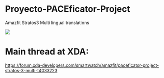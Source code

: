 # Proyecto-PACEficator-Project
Amazfit Stratos3 Multi lingual translations

<a title="Crowdin" target="_blank" href="https://crowdin.com/project/proyecto-paceficator-project-s"><img src="https://badges.crowdin.net/proyecto-paceficator-project-s/localized.svg"></a>

# Main thread at XDA:
https://forum.xda-developers.com/smartwatch/amazfit/paceficator-project-stratos-3-multi-t4033223
